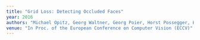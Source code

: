 ```yaml
---
title: "Grid Loss: Detecting Occluded Faces"
year: 2016
authors: "Michael Opitz, Georg Waltner, Georg Poier, Horst Possegger, Horst Bischof"
venue: "In Proc. of the European Conference on Computer Vision (ECCV)"
---
```

